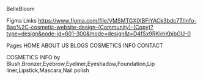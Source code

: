 BelleBloom

Figma Links
https://www.figma.com/file/VMSMTGXIXBFIYACk3bdc7T/Info-Bao%2C-cosmetic-website-design-(Community)-(Copy)?type=design&node-id=601-300&mode=design&t=D4fSx9RKkhKbjbGU-0






Pages HOME ABOUT US BLOGS COSMETICS INFO CONTACT


COSMETICS INFO
by Blush,Bronzer,Eyebrow,Eyeliner,Eyeshadow,Foundation,Lip liner,Lipstick,Mascara,Nail polish